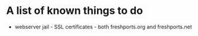 # A list of known things to do

* webserver jail - SSL certificates - both freshports.org and freshports.net

